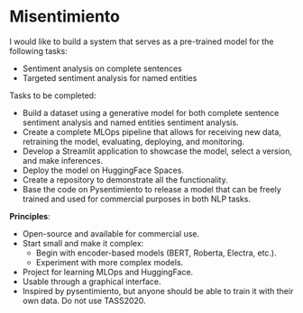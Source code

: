 # Misentimiento

I would like to build a system that serves as a pre-trained model for the following tasks:

- Sentiment analysis on complete sentences
- Targeted sentiment analysis for named entities

Tasks to be completed:

- Build a dataset using a generative model for both complete sentence sentiment analysis and named entities sentiment analysis.
- Create a complete MLOps pipeline that allows for receiving new data, retraining the model, evaluating, deploying, and monitoring.
- Develop a Streamlit application to showcase the model, select a version, and make inferences.
- Deploy the model on HuggingFace Spaces.
- Create a repository to demonstrate all the functionality.
- Base the code on Pysentimiento to release a model that can be freely trained and used for commercial purposes in both NLP tasks.

**Principles**:

- Open-source and available for commercial use.
- Start small and make it complex:
  - Begin with encoder-based models (BERT, Roberta, Electra, etc.).
  - Experiment with more complex models.
- Project for learning MLOps and HuggingFace.
- Usable through a graphical interface.
- Inspired by pysentimiento, but anyone should be able to train it with their own data. Do not use TASS2020.